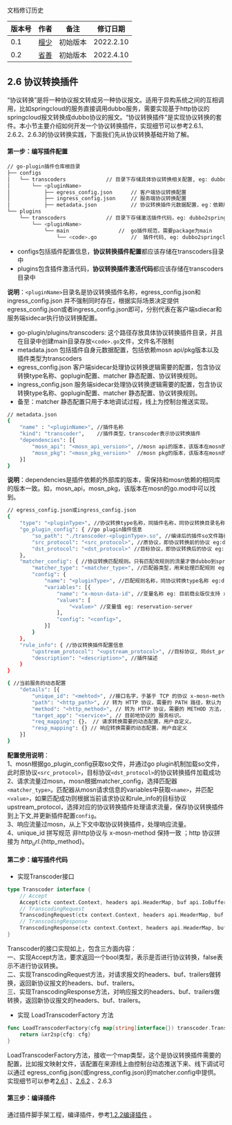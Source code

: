 文档修订历史

| 版本号 | 作者                               | 备注     | 修订日期      |
|-----|----------------------------------| -------- |-----------|
| 0.1 | [檀少](https://github.com/Tanc010) | 初始版本 | 2022.2.10 |
| 0.2 | [省善](https://github.com/yidwang) | 初始版本 | 2022.4.10 |

<a name="LjFmL"></a>
## 2.6 协议转换插件
“协议转换”是将一种协议报文转成另一种协议报文。适用于异构系统之间的互相调用，比如springcloud的服务直接调用dubbo服务，需要实现基于http协议的springcloud报文转换成dubbo协议的报文。“协议转换插件”是实现协议转换的套件。本小节主要介绍如何开发一个协议转换插件，实现细节可以参考2.6.1、2.6.2、2.6.3的协议转换实践，下面我们先从协议转换基础开始了解。
<a name="oQOJX"></a>
#### 第一步：编写插件配置
```bash
// go-plugin插件仓库根目录
├── configs
│   └── transcoders				// 目录下存储具体协议转换相关配置, eg: dubbo2springcloud
│       └── <pluginName>
│           ├── egress_config.json		// 客户端协议转换配置
│           ├── ingress_config.json		// 服务端协议转换配置
│           ├── metadata.json			// 协议转换插件元数据配置，eg：依赖版本信息
└── plugins
    └── transcoders				// 目录下存储激活插件代码，eg: dubbo2springcloud
        └── <pluginName>
            └── main				//  go插件规范，需要package为main
                └── <code>.go			//  插件代码, eg: dubbo2springcloud.go
```

- configs包括插件配置信息，**协议转换插件配置**都应该存储在transcoders目录中
- plugins包含插件激活代码，**协议转换插件激活代码**都应该存储在transcoders目录中

**说明**：`<pluginName>`目录名是协议转换插件名称，egress_config.json和ingress_config.json 并不强制同时存在，根据实际场景决定提供egress_config.json或者ingress_config.json即可，分别代表在客户端sdiecar和服务端sidecar执行协议转换配置。

- go-plugin/plugins/transcoders: 这个路径存放具体协议转换插件目录，并且在目录中创建main目录存放`<code>.go`文件，文件名不限制
- metadata.json 包括插件自身元数据配置，包括依赖mosn api/pkg版本以及插件类型为transcoders
- egress_config.json 客户端sidecar处理协议转换逻辑需要的配置，包含协议转换type名称、goplugin配置、matcher 静态配置、协议转换规则。
- ingress_config.json 服务端sidecar处理协议转换逻辑需要的配置，包含协议转换type名称、goplugin配置、matcher 静态配置、协议转换规则。
- 备至：matcher 静态配置只用于本地调试过程，线上为控制台推送实现。 
```bash
// metadata.json
{
	"name" : "<pluginName>", //插件名称
	"kind": "transcoder",    //插件类型，transcoder表示协议转换插件
	"dependencies": [{
		"mosn_api": "<mosn_api_version>", //mosn api的版本，该版本在mosn的go.mod中。eg: v0.0.0-20211217011300-b851d129be01
		"mosn_pkg": "<mosn_pkg_version>"  //mosn pkg的版本，该版本在mosn的go.mod中。eg:v0.0.0-20211217101631-d914102d1baf
	}]
}
```
**说明**：dependencies是插件依赖的外部库的版本，需保持和mosn依赖的相同库的版本一致。如，mosn_api，mosn_pkg，该版本在mosn的go.mod中可以找到。
```bash
// egress_config.json或ingress_config.json 
{
	"type": "<pluginType>", //协议转换type名称，同插件名称，同协议转换目录名称 eg:dubbo2springcloud
	"go_plugin_config": { //go plugin插件信息
		"so_path": "./transcoder-<pluginType>.so", //编译后的插件so文件路径，eg:./transcoder-dubbo2springcloud.so
		"src_protocol": "<src_protocol>", //原协议，即协议转换前的协议 eg:dubbo
		"dst_protocol": "<dst_protocol>" //目标协议，即协议转换后的协议 eg:springcloud
	},
	"matcher_config": { //协议转换匹配规则。只有匹配改规则的流量才做dubbo到springcloud的转换
		"matcher_type": "<matcher_type>", //匹配器类型，用来处理匹配规则 eg:商业版仅支持 multiple_matcher
		"config": {
			"name": "<pluginType>", //匹配规则名称，同协议转换type名称 eg:dubbo2springcloud
			"variables": [{
				"name": "x-mosn-data-id", //变量名称 eg: 目前商业版仅支持 x-mosn-data-id
				"values": [
					"<value>" //变量值 eg: reservation-server
				],
				"config": "<config>",
			}]
		}
	},
	"rule_info": { //协议转换插件配置信息
		"upstream_protocol": "<upstream_protocol>", //目标协议, 同dst_protocol eg:springcloud
		"description": "<description>", //插件描述
	}
}

{ //当前服务的动态配置
	"details": [{
		"unique_id": "<mehtod>", //接口名字，于基于 TCP 的协议 x-mosn-method 取值保持一致，基于 HTTP 则由 <uri>.<method>组成。
		"path": "<http_path>", // 转为 HTTP 协议，需要的 PATH 路径，默认为 /
		"method": "<http_method>", // 转为 HTTP 协议，需要的 METHOD 方法，默认为POST，eg：GET/POST。
		"target_app": "<service>", // 目前地协议的 服务标识。
		"req_mapping": {}， // 请求转换需要的动态配置，用户自定义。
		"resp_mapping": {} // 响应转换需要的动态配置，用户自定义
	}]
}
```
**配置使用说明**：<br />
1、mosn根据go_plugin_config获取so文件，并通过go plugin机制加载so文件，此时原协议`<src_protocol>`，目标协议`<dst_protocol>`的协议转换插件加载成功<br />
2、请求流量过mosn，mosn根据matcher_config，选择匹配器`<matcher_type>`。匹配器从mosn请求信息的variables中获取`<name>`，并匹配`<value>`，如果匹配成功则根据当前请求协议和rule_info的目标协议upstream_protocol，选择对应的协议转换插件处理请求流量，保存协议转换插件到上下文,并更新插件配置`config`。<br />
3、响应流量过mosn，从上下文中取协议转换插件，处理响应流量。<br />
4、unique_id 拼写规范 非http协议与 x-mosn-method 保持一致 ；http 协议拼接为 ${http_url}.${http_method}。 
<a name="jiTH5"></a>
#### 第二步：编写插件代码

- 实现Transcoder接口
```go
type Transcoder interface {
	// Accept
	Accept(ctx context.Context, headers api.HeaderMap, buf api.IoBuffer, trailers api.HeaderMap) bool
	// TranscodingRequest
	TranscodingRequest(ctx context.Context, headers api.HeaderMap, buf api.IoBuffer, trailers api.HeaderMap) (api.HeaderMap, api.IoBuffer, api.HeaderMap, error)
	// TranscodingResponse
	TranscodingResponse(ctx context.Context, headers api.HeaderMap, buf api.IoBuffer, trailers api.HeaderMap) (api.HeaderMap, api.IoBuffer, api.HeaderMap, error)
}
```
Transcoder的接口实现如上，包含三方面内容：<br />
一、实现Accept方法，要求返回一个bool类型，表示是否进行协议转换，false表示不进行协议转换。<br />
二、实现TranscodingRequest方法，对请求报文的headers、buf、trailers做转换，返回新协议报文的headers、buf、trailers。<br />
三、实现TranscodingResponse方法，对响应报文的headers、buf、trailers做转换，返回新协议报文的headers、buf、trailers。

- 实现 LoadTranscoderFactory 方法
```go
func LoadTranscoderFactory(cfg map[string]interface{}) transcoder.Transcoder {
	return &xr2sp{cfg: cfg}
}
```
LoadTranscoderFactory方法，接收一个map类型，这个是协议转换插件需要的配置，比如报文映射文件，该配置在来源线上由控制台动态推送下来、线下调试可以通过 egress_config.json(或ingress_config.json)的matcher.config中提供。实现细节可以参考[2.6.1](https://github.com/mosn/extensions/blob/master/go-plugin/doc/2.6.1dubbo2springcloud.md) 、[2.6.2](https://github.com/mosn/extensions/blob/master/go-plugin/doc/2.6.2bolt2springcloud.md) 、2.6.3
<a name="vGp9B"></a>
#### 第三步：编译插件
通过插件脚手架工程，编译插件，参考[1.2.2编译插件](https://github.com/mosn/extensions/blob/master/go-plugin/doc/1.plugin-prepare.md#122-%E7%BC%96%E8%AF%91%E6%8F%92%E4%BB%B6) 。
